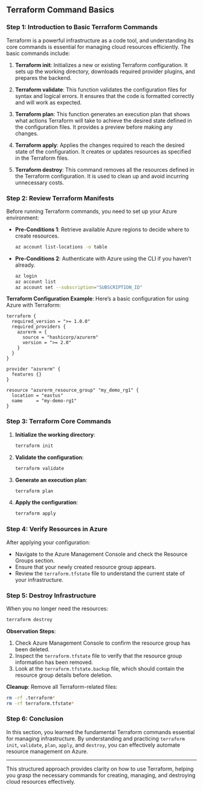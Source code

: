 
## Terraform Command Basics

### Step 1: Introduction to Basic Terraform Commands
Terraform is a powerful infrastructure as a code tool, and understanding its core commands is essential for managing cloud resources efficiently. The basic commands include:

1. **Terraform init**: Initializes a new or existing Terraform configuration. It sets up the working directory, downloads required provider plugins, and prepares the backend.
   
2. **Terraform validate**: This function validates the configuration files for syntax and logical errors. It ensures that the code is formatted correctly and will work as expected.

3. **Terraform plan**: This function generates an execution plan that shows what actions Terraform will take to achieve the desired state defined in the configuration files. It provides a preview before making any changes.

4. **Terraform apply**: Applies the changes required to reach the desired state of the configuration. It creates or updates resources as specified in the Terraform files.

5. **Terraform destroy**: This command removes all the resources defined in the Terraform configuration. It is used to clean up and avoid incurring unnecessary costs.

### Step 2: Review Terraform Manifests
Before running Terraform commands, you need to set up your Azure environment:

- **Pre-Conditions 1**: Retrieve available Azure regions to decide where to create resources.
   ```bash
   az account list-locations -o table
   ```

- **Pre-Conditions 2**: Authenticate with Azure using the CLI if you haven’t already.
   ```bash
   az login
   az account list
   az account set --subscription="SUBSCRIPTION_ID"
   ```

**Terraform Configuration Example**:
Here’s a basic configuration for using Azure with Terraform:
```hcl
terraform {
  required_version = ">= 1.0.0"
  required_providers {
    azurerm = {
      source = "hashicorp/azurerm"
      version = ">= 2.0" 
    }    
  }
}

provider "azurerm" {
  features {}
}

resource "azurerm_resource_group" "my_demo_rg1" {
  location = "eastus"
  name     = "my-demo-rg1"  
}
```

### Step 3: Terraform Core Commands
1. **Initialize the working directory**:
   ```bash
   terraform init
   ```

2. **Validate the configuration**:
   ```bash
   terraform validate
   ```

3. **Generate an execution plan**:
   ```bash
   terraform plan
   ```

4. **Apply the configuration**:
   ```bash
   terraform apply 
   ```

### Step 4: Verify Resources in Azure
After applying your configuration:
- Navigate to the Azure Management Console and check the Resource Groups section.
- Ensure that your newly created resource group appears.
- Review the `terraform.tfstate` file to understand the current state of your infrastructure.

### Step 5: Destroy Infrastructure
When you no longer need the resources:
```bash
terraform destroy
```
**Observation Steps**:
1. Check Azure Management Console to confirm the resource group has been deleted.
2. Inspect the `terraform.tfstate` file to verify that the resource group information has been removed.
3. Look at the `terraform.tfstate.backup` file, which should contain the resource group details before deletion.

**Cleanup**: Remove all Terraform-related files:
```bash
rm -rf .terraform*
rm -rf terraform.tfstate*
```

### Step 6: Conclusion
In this section, you learned the fundamental Terraform commands essential for managing infrastructure. By understanding and practicing `terraform init`, `validate`, `plan`, `apply`, and `destroy`, you can effectively automate resource management on Azure.

--- 

This structured approach provides clarity on how to use Terraform, helping you grasp the necessary commands for creating, managing, and destroying cloud resources effectively.
